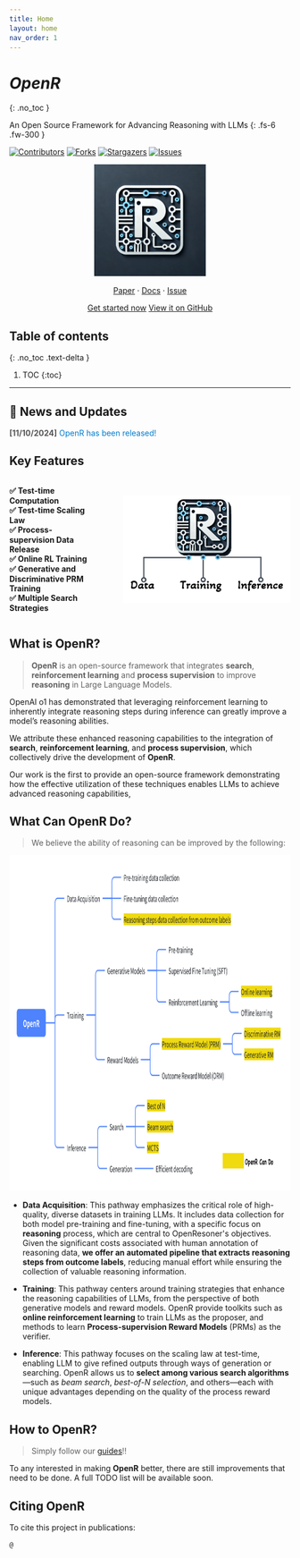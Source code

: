 ```yaml
---
title: Home
layout: home
nav_order: 1
---
```


# *OpenR*
{: .no_toc }



An Open Source Framework for Advancing
Reasoning with LLMs
{: .fs-6 .fw-300 }

[![Contributors][contributors-shield]][contributors-url]
[![Forks][forks-shield]][forks-url]
[![Stargazers][stars-shield]][stars-url]
[![Issues][issues-shield]][issues-url]

<p align='center'>
<img src="./assets/images/openr_logo.png" alt="Description" width="200" />
<p align="center">
    <a href="https://arxiv.org/abs/xxxxx">Paper</a>
    ·
    <!-- <a href="https://colab.research.google.com/XXXXX">Demo</a> -->
    <!-- · -->
    <a href="https://iamlilaj.github.io/OpenR-docs/">Docs</a>
    ·
    <a href="https://github.com/openreasoner/o1-dev/issues">Issue</a>
    <!-- · -->
    <!-- <a href="https://medium.com/p/xxxxxx">Blog (Pytorch)</a> -->
    <!-- · -->
    <!-- <a href="https://nips.cc/virtual/xxxxx">Video</a> -->
  </p>
</p>

<p align="center">
    <a href="./docs/get-start.html" class="btn btn-primary fs-5 mb-4 mb-md-0 mr-2">Get started now</a>
    <a href="https://github.com/openreasoner/o1-dev" class="btn fs-5 mb-4 mb-md-0">View it on GitHub</a>
</p>

## Table of contents
{: .no_toc .text-delta }

1. TOC
{:toc}

---


## 🚀 News and Updates

<span style="color: #555; font-weight: bold;">[11/10/2024]</span> <span style="color: #007acc;">OpenR has been released!</span>


## Key Features

<!-- <ul style="list-style-type: none; padding: 0;">
    <li><strong>✅ Test-time Computation</strong></li>
    <li><strong>✅ Test-time Scaling Law</strong></li>
    <li><strong>✅ Process-supervision Data Release</strong></li>
    <li><strong>✅ Support Online RL Training</strong></li>
    <li><strong>✅ Support both Generative and Discriminative PRM Training</strong></li>
    <li><strong>✅ Support Multiple Search Strategies</strong></li>
</ul> -->

<div style="display: flex; align-items: center;">
<ul style="list-style-type: none; padding: 0;">
    <li><strong>✅ Test-time Computation</strong></li>
    <li><strong>✅ Test-time Scaling Law</strong></li>
    <li><strong>✅ Process-supervision Data Release</strong></li>
    <li><strong>✅ Online RL Training</strong></li>
    <li><strong>✅ Generative and Discriminative PRM Training</strong></li>
    <li><strong>✅ Multiple Search Strategies</strong></li>
</ul>
    <img src="./assets/images/logo_text.png" alt="Description" style="width: 300px; margin-left: 50px; float: right;">
</div>

## What is OpenR?

> **OpenR** is an open-source framework that integrates **search**, **reinforcement learning** and **process supervision** to improve **reasoning** in Large Language Models.




OpenAI o1 has demonstrated that leveraging reinforcement learning to inherently
integrate reasoning steps during inference can greatly improve a model’s reasoning abilities. 

We attribute these enhanced reasoning capabilities to the integration of **search**, **reinforcement learning**, and **process supervision**, which collectively drive the development of **OpenR**.


Our work is the first to provide an open-source framework demonstrating how the effective utilization of these techniques enables LLMs to achieve advanced reasoning capabilities, 



## What Can OpenR Do?

> We believe the ability of reasoning can be improved by the following:

<img src="./assets/images/code_framework.png" width="800px" height="600px" />

<!-- OpenReasoner is an open-source framework designed to enhance reasoning capabilities in Large Language Models (LLMs) by focusing on three key pathways: -->

- **Data Acquisition**: This pathway emphasizes the critical role of high-quality, diverse datasets in training LLMs. It includes data collection for both model pre-training and fine-tuning, with a specific focus on **reasoning** process, which are central to OpenResoner's objectives. Given the significant costs associated with human annotation of reasoning data, **we offer an automated pipeline that extracts reasoning steps from outcome labels**, reducing manual effort while ensuring the collection of valuable reasoning information.

- **Training**: This pathway centers around training strategies that enhance the reasoning capabilities of LLMs, from the perspective of both generative models and reward models. OpenR provide toolkits such as **online reinforcement learning** to train LLMs as the proposer, and methods to learn **Process-supervision Reward Models** (PRMs) as the verifier.

- **Inference**: This pathway focuses on the scaling law at test-time, enabling LLM to give refined outputs through ways of generation or searching. OpenR allows us to **select among various search algorithms**—such as *beam search*, *best-of-N selection*, and others—each with unique advantages depending on the quality of the process reward models.



## How to OpenR?

> Simply follow our [guides](./docs/get-start/index.html)!!

To any interested in making **OpenR** better, there are still improvements that need to be done. A full TODO list will be available soon.


## Citing OpenR

To cite this project in publications:

```text
@
```


<!-- MARKDOWN LINKS & IMAGES -->

<!-- https://www.markdownguide.org/basic-syntax/#reference-style-links -->

[contributors-shield]: https://img.shields.io/github/contributors/openreasoner/o1-dev.svg?style=for-the-badge
[contributors-url]: https://github.com/openreasoner/o1-dev/graphs/contributors
[forks-shield]: https://img.shields.io/github/forks/openreasoner/o1-dev.svg?style=for-the-badge
[forks-url]: https://github.com/openreasoner/o1-dev/network/members
[stars-shield]: https://img.shields.io/github/stars/openreasoner/o1-dev.svg?style=for-the-badge
[stars-url]: https://github.com/openreasoner/o1-dev/stargazers
[issues-shield]: https://img.shields.io/github/issues/openreasoner/o1-dev.svg?style=for-the-badge
[issues-url]: https://github.com/openreasoner/o1-dev/issues

[license-shield]: https://img.shields.io/github/license/openreasoner/o1-dev.svg?style=for-the-badge
[license-url]: https://github.com/openreasoner/o1-dev/blob/main/LICENSE.txt